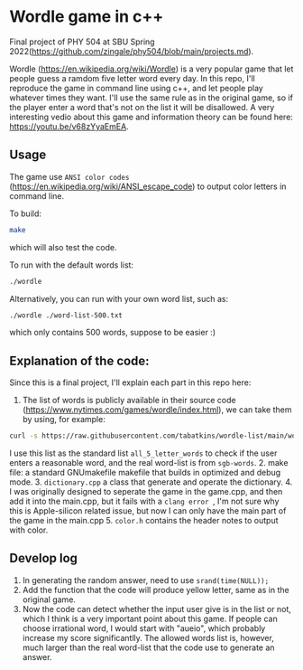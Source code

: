# Wordle game in c++

Final project of PHY 504 at SBU Spring 2022(https://github.com/zingale/phy504/blob/main/projects.md).

Wordle (https://en.wikipedia.org/wiki/Wordle) is a very popular game that let people guess a ramdom five letter word every day. In this repo, I'll reproduce the game in command line using c++, and let people play whatever times they want. I'll use the same rule as in the original game, so if the player enter a word that's not on the list it will be disallowed. A very interesting vedio about this game and information theory can be found here: https://youtu.be/v68zYyaEmEA. 

Usage
-----
The game use `ANSI color codes` (https://en.wikipedia.org/wiki/ANSI_escape_code) to output color letters in command line.

To build:

```bash
make
```
which will also test the code.

To run with the default words list:

```bash
./wordle
```

Alternatively, you can run with your own word list, such as:

```bash
./wordle ./word-list-500.txt
```
which only contains 500 words, suppose to be easier :)




Explanation of the code:
-------
Since this is a final project, I'll explain each part in this repo here:

1. The list of words is publicly available in their source code (https://www.nytimes.com/games/wordle/index.html), we can take them by using, for example:

```bash
curl -s https://raw.githubusercontent.com/tabatkins/wordle-list/main/words | grep ...
```
I use this list as the standard list `all_5_letter_words` to check if the user enters a reasonable word, and the real word-list is from `sgb-words`.
2. make file: a standard GNUmakefile makefile that builds in optimized and debug mode.
3. `dictionary.cpp` a class that generate and operate the dictionary.
4. I was originally designed to seperate the game in the game.cpp, and then add it into the main.cpp, but it fails with a `clang error `, I'm not sure why this is Apple-silicon related issue, but now I can only have the main part of the game in the main.cpp
5. `color.h` contains the header notes to output with color.



Develop log
------
1. In generating the random answer, need to use  `srand(time(NULL));`
2. Add the function that the code will produce yellow letter, same as in the original game.
3. Now the code can detect whether the input user give is in the list or not, which I think is a very important point about this game. If people can choose irrational word, I would start with "aueio", which probably increase my score significantlly. The allowed words list is, however, much larger than the real word-list that the code use to generate an answer.


